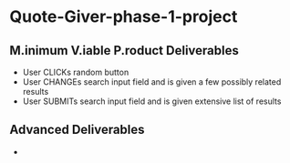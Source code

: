 # Quote-Giver-phase-1-project

## M.inimum V.iable P.roduct Deliverables
 - User CLICKs random button
 - User CHANGEs search input field and is given a few possibly related results
 - User SUBMITs search input field and is given extensive list of results
## Advanced Deliverables
 - 
